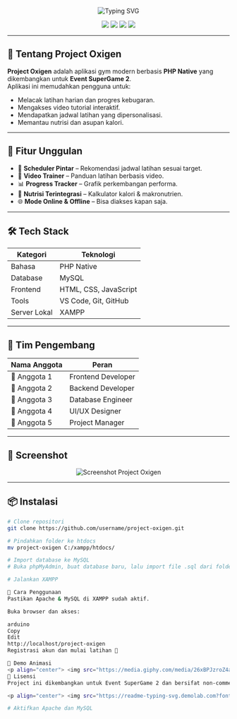 <!-- HEADER ANIMASI -->
<p align="center">
  <img src="https://readme-typing-svg.demolab.com?font=Orbitron&size=32&pause=1000&color=00F5FF&center=true&vCenter=true&width=800&lines=🏋️‍♂️+Project+Oxigen;Event+SuperGame+2;Aplikasi+Gym+Masa+Depan;Developed+by+Team+of+5+Legends" alt="Typing SVG" />
</p>

<!-- BADGES -->
<p align="center">
  <img src="https://img.shields.io/badge/Status-Development-blue?style=for-the-badge&logo=github" />
  <img src="https://img.shields.io/badge/Team%20Members-5-orange?style=for-the-badge&logo=people" />
  <img src="https://img.shields.io/badge/Event-SuperGame%202-red?style=for-the-badge&logo=game-controller" />
  <img src="https://img.shields.io/badge/Language-PHP%20Native-777BB4?style=for-the-badge&logo=php" />
</p>

---

## 💪 Tentang Project Oxigen
**Project Oxigen** adalah aplikasi gym modern berbasis **PHP Native** yang dikembangkan untuk **Event SuperGame 2**.  
Aplikasi ini memudahkan pengguna untuk:
- Melacak latihan harian dan progres kebugaran.
- Mengakses video tutorial interaktif.
- Mendapatkan jadwal latihan yang dipersonalisasi.
- Memantau nutrisi dan asupan kalori.

---

## 🚀 Fitur Unggulan
- 📅 **Scheduler Pintar** – Rekomendasi jadwal latihan sesuai target.
- 🎥 **Video Trainer** – Panduan latihan berbasis video.
- 📊 **Progress Tracker** – Grafik perkembangan performa.
- 🥗 **Nutrisi Terintegrasi** – Kalkulator kalori & makronutrien.
- 🌐 **Mode Online & Offline** – Bisa diakses kapan saja.

---

## 🛠️ Tech Stack
| Kategori       | Teknologi |
|----------------|-----------|
| Bahasa         | PHP Native |
| Database       | MySQL |
| Frontend       | HTML, CSS, JavaScript |
| Tools          | VS Code, Git, GitHub |
| Server Lokal   | XAMPP |

---

## 👥 Tim Pengembang
| Nama Anggota | Peran |
|--------------|-------|
| 👤 Anggota 1 | Frontend Developer |
| 👤 Anggota 2 | Backend Developer |
| 👤 Anggota 3 | Database Engineer |
| 👤 Anggota 4 | UI/UX Designer |
| 👤 Anggota 5 | Project Manager |

---

## 📸 Screenshot
<p align="center">
  <img src="https://via.placeholder.com/800x400.png?text=Screenshot+Aplikasi+Gym" alt="Screenshot Project Oxigen" />
</p>

---

## 📦 Instalasi
```bash
# Clone repositori
git clone https://github.com/username/project-oxigen.git

# Pindahkan folder ke htdocs
mv project-oxigen C:/xampp/htdocs/

# Import database ke MySQL
# Buka phpMyAdmin, buat database baru, lalu import file .sql dari folder database

# Jalankan XAMPP

🎯 Cara Penggunaan
Pastikan Apache & MySQL di XAMPP sudah aktif.

Buka browser dan akses:

arduino
Copy
Edit
http://localhost/project-oxigen
Registrasi akun dan mulai latihan 💪

🎥 Demo Animasi
<p align="center"> <img src="https://media.giphy.com/media/26xBPJzroZ4aS/giphy.gif" alt="Gym Animation" width="400"/> </p>
📜 Lisensi
Project ini dikembangkan untuk Event SuperGame 2 dan bersifat non-commercial.

<p align="center"> <img src="https://readme-typing-svg.demolab.com?font=Orbitron&size=24&pause=1000&color=00FF00&center=true&vCenter=true&width=500&lines=Stay+Strong+💪;Keep+Coding+👨‍💻;Push+Your+Limits+🔥" alt="Typing Animation" /> </p> ```

# Aktifkan Apache dan MySQL

